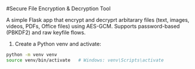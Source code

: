 #Secure File Encryption & Decryption Tool

A simple Flask app that encrypt and decryprt arbitarary files (text, images, videos, PDFs, Office files) using AES-GCM. Supports password-based (PBKDF2) and raw keyfile flows.


1. Create a Python venv and activate:
```bash
python -m venv venv
source venv/bin/activate   # Windows: venv\Scripts\activate